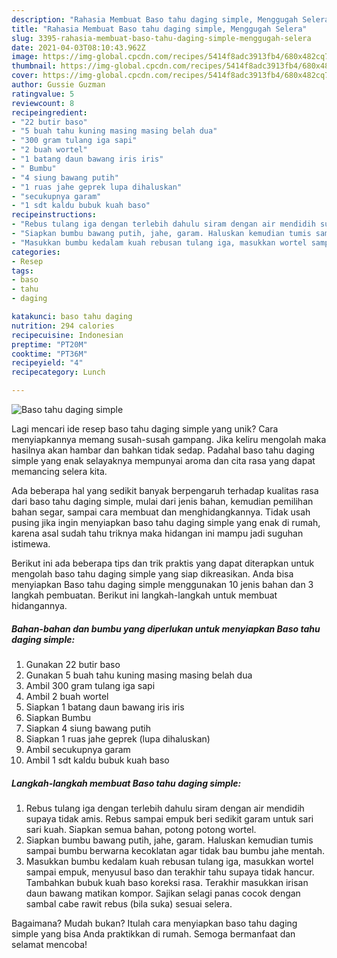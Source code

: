 ```yaml
---
description: "Rahasia Membuat Baso tahu daging simple, Menggugah Selera"
title: "Rahasia Membuat Baso tahu daging simple, Menggugah Selera"
slug: 3395-rahasia-membuat-baso-tahu-daging-simple-menggugah-selera
date: 2021-04-03T08:10:43.962Z
image: https://img-global.cpcdn.com/recipes/5414f8adc3913fb4/680x482cq70/baso-tahu-daging-simple-foto-resep-utama.jpg
thumbnail: https://img-global.cpcdn.com/recipes/5414f8adc3913fb4/680x482cq70/baso-tahu-daging-simple-foto-resep-utama.jpg
cover: https://img-global.cpcdn.com/recipes/5414f8adc3913fb4/680x482cq70/baso-tahu-daging-simple-foto-resep-utama.jpg
author: Gussie Guzman
ratingvalue: 5
reviewcount: 8
recipeingredient:
- "22 butir baso"
- "5 buah tahu kuning masing masing belah dua"
- "300 gram tulang iga sapi"
- "2 buah wortel"
- "1 batang daun bawang iris iris"
- " Bumbu"
- "4 siung bawang putih"
- "1 ruas jahe geprek lupa dihaluskan"
- "secukupnya garam"
- "1 sdt kaldu bubuk kuah baso"
recipeinstructions:
- "Rebus tulang iga dengan terlebih dahulu siram dengan air mendidih supaya tidak amis. Rebus sampai empuk beri sedikit garam untuk sari sari kuah. Siapkan semua bahan, potong potong wortel."
- "Siapkan bumbu bawang putih, jahe, garam. Haluskan kemudian tumis sampai bumbu berwarna kecoklatan agar tidak bau bumbu jahe mentah."
- "Masukkan bumbu kedalam kuah rebusan tulang iga, masukkan wortel sampai empuk, menyusul baso dan terakhir tahu supaya tidak hancur. Tambahkan bubuk kuah baso koreksi rasa. Terakhir masukkan irisan daun bawang matikan kompor. Sajikan selagi panas cocok dengan sambal cabe rawit rebus (bila suka) sesuai selera."
categories:
- Resep
tags:
- baso
- tahu
- daging

katakunci: baso tahu daging 
nutrition: 294 calories
recipecuisine: Indonesian
preptime: "PT20M"
cooktime: "PT36M"
recipeyield: "4"
recipecategory: Lunch

---
```



![Baso tahu daging simple](https://img-global.cpcdn.com/recipes/5414f8adc3913fb4/680x482cq70/baso-tahu-daging-simple-foto-resep-utama.jpg)

Lagi mencari ide resep baso tahu daging simple yang unik? Cara menyiapkannya memang susah-susah gampang. Jika keliru mengolah maka hasilnya akan hambar dan bahkan tidak sedap. Padahal baso tahu daging simple yang enak selayaknya mempunyai aroma dan cita rasa yang dapat memancing selera kita.

Ada beberapa hal yang sedikit banyak berpengaruh terhadap kualitas rasa dari baso tahu daging simple, mulai dari jenis bahan, kemudian pemilihan bahan segar, sampai cara membuat dan menghidangkannya. Tidak usah pusing jika ingin menyiapkan baso tahu daging simple yang enak di rumah, karena asal sudah tahu triknya maka hidangan ini mampu jadi suguhan istimewa.




Berikut ini ada beberapa tips dan trik praktis yang dapat diterapkan untuk mengolah baso tahu daging simple yang siap dikreasikan. Anda bisa menyiapkan Baso tahu daging simple menggunakan 10 jenis bahan dan 3 langkah pembuatan. Berikut ini langkah-langkah untuk membuat hidangannya.

<!--inarticleads1-->

##### Bahan-bahan dan bumbu yang diperlukan untuk menyiapkan Baso tahu daging simple:

1. Gunakan 22 butir baso
1. Gunakan 5 buah tahu kuning masing masing belah dua
1. Ambil 300 gram tulang iga sapi
1. Ambil 2 buah wortel
1. Siapkan 1 batang daun bawang iris iris
1. Siapkan  Bumbu
1. Siapkan 4 siung bawang putih
1. Siapkan 1 ruas jahe geprek (lupa dihaluskan)
1. Ambil secukupnya garam
1. Ambil 1 sdt kaldu bubuk kuah baso




<!--inarticleads2-->

##### Langkah-langkah membuat Baso tahu daging simple:

1. Rebus tulang iga dengan terlebih dahulu siram dengan air mendidih supaya tidak amis. Rebus sampai empuk beri sedikit garam untuk sari sari kuah. Siapkan semua bahan, potong potong wortel.
1. Siapkan bumbu bawang putih, jahe, garam. Haluskan kemudian tumis sampai bumbu berwarna kecoklatan agar tidak bau bumbu jahe mentah.
1. Masukkan bumbu kedalam kuah rebusan tulang iga, masukkan wortel sampai empuk, menyusul baso dan terakhir tahu supaya tidak hancur. Tambahkan bubuk kuah baso koreksi rasa. Terakhir masukkan irisan daun bawang matikan kompor. Sajikan selagi panas cocok dengan sambal cabe rawit rebus (bila suka) sesuai selera.




Bagaimana? Mudah bukan? Itulah cara menyiapkan baso tahu daging simple yang bisa Anda praktikkan di rumah. Semoga bermanfaat dan selamat mencoba!
